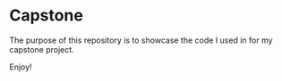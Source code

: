 # Capstone
The purpose of this repository is to showcase the code I used in for my capstone project. 

Enjoy!
